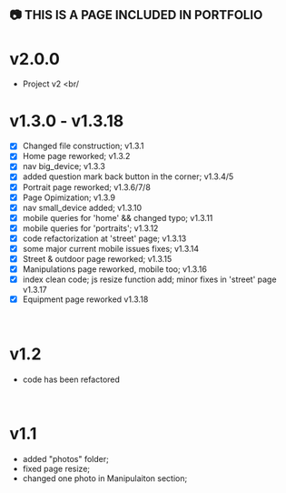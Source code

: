 
## :camera: THIS IS A PAGE INCLUDED IN PORTFOLIO 
# v2.0.0
  - Project v2
  <br/
  >
# v1.3.0 - v1.3.18
 - [x] Changed file construction; v1.3.1
 - [x] Home page reworked; v1.3.2
 - [x] nav big_device; v1.3.3
 - [x] added question mark back button in the corner; v1.3.4/5
 - [x] Portrait page reworked; v1.3.6/7/8
 - [x] Page Opimization; v1.3.9
 - [x] nav small_device added; v1.3.10
 - [x] mobile queries for 'home' && changed typo; v1.3.11
 - [x] mobile queries for 'portraits'; v1.3.12
 - [x] code refactorization at 'street' page; v1.3.13
 - [x] some major current mobile issues fixes; v1.3.14
 - [x] Street & outdoor page reworked; v1.3.15
 - [x] Manipulations page reworked, mobile too; v1.3.16
 - [x] index clean code; js resize function add; minor fixes in 'street' page  v1.3.17
 - [x] Equipment page reworked v1.3.18
 
 <br/>
 
# v1.2
 - code has been refactored
 <br/>

# v1.1
 - added "photos" folder;
 - fixed page resize;
 - changed one photo in Manipulaiton section;
